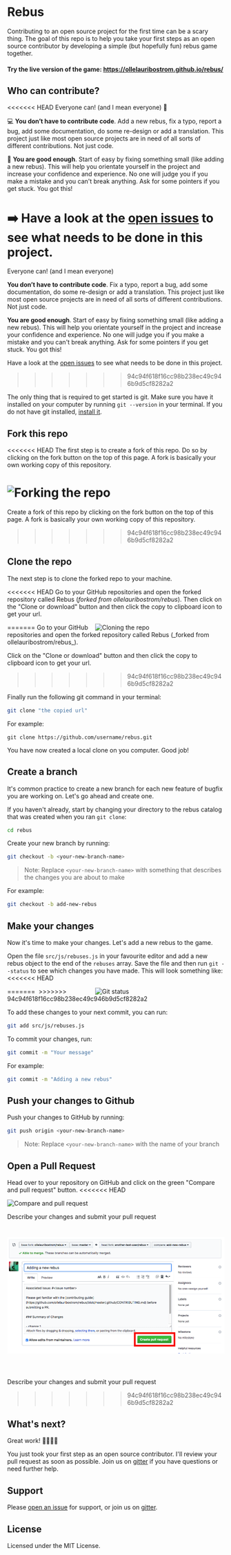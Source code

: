 # Rebus

Contributing to an open source project for the first time can be a scary thing. The goal of this repo is to help you take your first steps as an open source contributor by developing a simple (but hopefully fun) rebus game together.

#### Try the live version of the game: https://ollelauribostrom.github.io/rebus/

## Who can contribute?

<<<<<<< HEAD
Everyone can! (and I mean everyone) 💫

💻 **You don’t have to contribute code**. Add a new rebus, fix a typo, report a bug, add some documentation, do some re-design or add a translation. This project just like most open source projects are in need of all sorts of different contributions. Not just code.

🌟 **You are good enough**. Start of easy by fixing something small (like adding a new rebus). This will help you orientate yourself in the project and increase your confidence and experience. No one will judge you if you make a mistake and you can't break anything. Ask for some pointers if you get stuck. You got this!

➡️ Have a look at the [open issues](https://github.com/ollelauribostrom/rebus/issues) to see what needs to be done in this project.
=======
Everyone can! (and I mean everyone)

**You don’t have to contribute code**. Fix a typo, report a bug, add some documentation, do some re-design or add a translation. This project just like most open source projects are in need of all sorts of different contributions. Not just code.

**You are good enough**. Start of easy by fixing something small (like adding a new rebus). This will help you orientate yourself in the project and increase your confidence and experience. No one will judge you if you make a mistake and you can't break anything. Ask for some pointers if you get stuck. You got this!

Have a look at the [open issues]() to see what needs to be done in this project.
>>>>>>> 94c94f618f16cc98b238ec49c946b9d5cf8282a2

The only thing that is required to get started is git. Make sure you have it installed on your computer by running `git --version` in your terminal. If you do not have git installed, [install it](https://help.github.com/articles/set-up-git/).

## Fork this repo

<<<<<<< HEAD
The first step is to create a fork of this repo. Do so by clicking on the fork button on the top of this page. A fork is basically your own working copy of this repository.

![Forking the repo](.github/fork.png)
=======
Create a fork of this repo by clicking on the fork button on the top of this page. A fork is basically your own working copy of this repository.
<img src="" />
>>>>>>> 94c94f618f16cc98b238ec49c946b9d5cf8282a2

## Clone the repo

The next step is to clone the forked repo to your machine.

<<<<<<< HEAD
Go to your GitHub repositories and open the forked repository called Rebus (_forked from ollelauribostrom/rebus_). Then click on the "Clone or download" button and then click the copy to clipboard icon to get your url.

<img align="right" width="300" src=".github/clone.png" alt="Cloning the repo" />
=======
Go to your GitHub repositories and open the forked repository called Rebus (_forked from ollelauribostrom/rebus_).
<img src="" />

Click on the "Clone or download" button and then click the copy to clipboard icon to get your url.
<img src="" />
>>>>>>> 94c94f618f16cc98b238ec49c946b9d5cf8282a2

Finally run the following git command in your terminal:

```sh
git clone "the copied url"
```

For example:

```
git clone https://github.com/username/rebus.git
```

You have now created a local clone on you computer. Good job!

## Create a branch

It's common practice to create a new branch for each new feature of bugfix you are working on. Let's go ahead and create one.

If you haven't already, start by changing your directory to the rebus catalog that was created when you ran `git clone`:

```sh
cd rebus
```

Create your new branch by running:

```sh
git checkout -b <your-new-branch-name>
```

> Note: Replace `<your-new-branch-name>` with something that describes the changes you are about to make

For example:

```sh
git checkout -b add-new-rebus
```

## Make your changes

Now it's time to make your changes. Let's add a new rebus to the game.

Open the file `src/js/rebuses.js` in your favourite editor and add a new rebus object to the end of the `rebuses` array. Save the file and then run `git --status` to see which changes you have made. This will look something like:
<<<<<<< HEAD

<img align="right" width="300" src=".github/status.png" alt="Git status" />
=======
<img src="" />
>>>>>>> 94c94f618f16cc98b238ec49c946b9d5cf8282a2

To add these changes to your next commit, you can run:

```sh
git add src/js/rebuses.js
```

To commit your changes, run:

```sh
git commit -m "Your message"
```

For example:

```sh
git commit -m "Adding a new rebus"
```

## Push your changes to Github

Push your changes to GitHub by running:

```sh
git push origin <your-new-branch-name>
```

> Note: Replace `<your-new-branch-name>` with the name of your branch

## Open a Pull Request

Head over to your repository on GitHub and click on the green "Compare and pull request" button.
<<<<<<< HEAD

![Compare and pull request](.github/pr.png)

Describe your changes and submit your pull request

![Submit pull request](.github/pr2.png)
=======
<img src="" />

Describe your changes and submit your pull request
<img src="" />
>>>>>>> 94c94f618f16cc98b238ec49c946b9d5cf8282a2

## What's next?

Great work! 🎉🎉🎉🎉

You just took your first step as an open source contributor. I'll review your pull request as soon as possible. Join us on [gitter](https://gitter.im/rebus-contributors/Lobby) if you have questions or need further help.

## Support

Please [open an issue](https://github.com/ollelauribostrom/rebus/issues/new) for support, or join us on [gitter](https://gitter.im/rebus-contributors/Lobby).

## License

Licensed under the MIT License.
